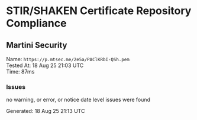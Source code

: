 # STIR/SHAKEN Certificate Repository Compliance

## Martini Security

Name: `https://p.mtsec.me/2e5a/PAClKRbI-QSh.pem`\
Tested At: 18 Aug 25 21:03 UTC\
Time: 87ms

### Issues

no warning, or error, or notice date level issues were found

Generated: 18 Aug 25 21:13 UTC